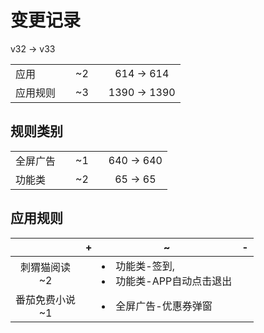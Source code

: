 # 变更记录

v32 -> v33

||||||
|-|:-:|:-:|:-:|:-:|
|应用||~2||614 -> 614|
|应用规则||~3||1390 -> 1390|

## 规则类别

||||||
|-|:-:|:-:|:-:|:-:|
|全屏广告||~1||640 -> 640|
|功能类||~2||65 -> 65|

## 应用规则

||+|~|-|
|:-:|-|-|-|
|刺猬猫阅读<br>~2||<li>功能类-签到,<li>功能类-APP自动点击退出||
|番茄免费小说<br>~1||<li>全屏广告-优惠券弹窗||
